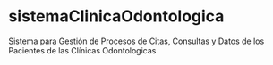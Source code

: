# sistemaClinicaOdontologica
Sistema para Gestión de Procesos de Citas, Consultas y Datos de los Pacientes de las Clínicas Odontologicas
